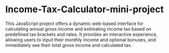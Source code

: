 # Income-Tax-Calculator-mini-project
This JavaScript project offers a dynamic web-based interface for calculating annual gross income and estimating income tax based on predefined tax brackets and rates. It provides an interactive experience, allowing users to input their monthly income and optional bonuses, and immediately see their total gross income and calculated tax.
